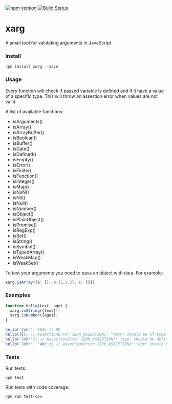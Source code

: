 [![npm version](https://badge.fury.io/js/xarg.svg)](https://badge.fury.io/js/xarg)
[![Build Status](https://travis-ci.org/audiowaves/xarg.svg?branch=master)](https://travis-ci.org/audiowaves/xarg)

# xarg

A small tool for validating arguments in JavaScript

### Install

`npm install xarg --save`

### Usage

Every function will check if passed variable is defined and if it have a value of a specific type. 
This will throw an assertion error when values are not valid.

A list of available functions:

* isArguments()
* isArray()
* isArrayBuffer()
* isBoolean()
* isBuffer()
* isDate()
* isDefined()
* isEmpty()
* isError()
* isFinite()
* isFunction()
* isInteger()
* isMap()
* isNaN()
* isNil()
* isNull()
* isNumber()
* isObject()
* isPlainObject()
* isPromise()
* isRegExp()
* isSet()
* isString()
* isSymbol()
* isTypedArray()
* isWeakMap()
* isWeakSet()

To test your arguments you need to pass an object with data. For example:

```js
xarg.isArray({a: [], b:[1,2,3], c: {}})
```

### Examples

```js
function hello(text, age) {
  xarg.isString({text});
  xarg.isNumber({age});
}
  
hello('John', 25); // OK
hello([]); // AssertionError [ERR_ASSERTION]: "text" should be of type String, but got: object
hello('John'); // AssertionError [ERR_ASSERTION]: "age" should be defined
hello('John', 'abc'); // AssertionError [ERR_ASSERTION]: "age" should be of type Number, but got: string
```

### Tests

Run tests:

`npm test`

Run tests with code coverage:

`npm run test-cov`
